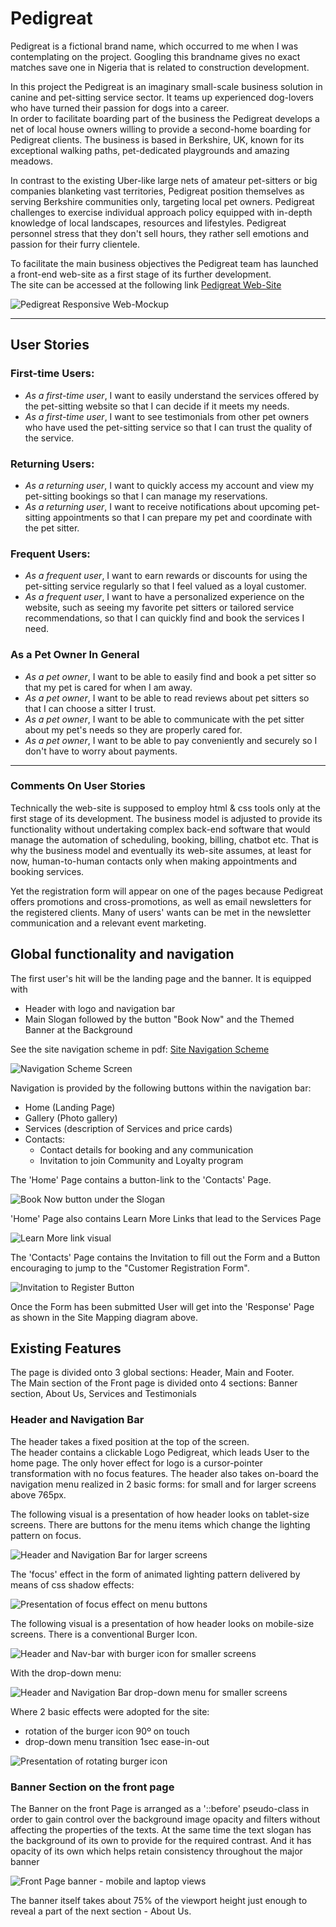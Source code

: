 # Pedigreat
Pedigreat is a fictional brand name, which occurred to me when I was contemplating on the project. Googling this brandname gives no exact matches save one in Nigeria that is related to construction development. 

In this project the Pedigreat is an imaginary small-scale business solution in canine and pet-sitting service sector. It teams up experienced dog-lovers who have turned their passion for dogs into a career.    
In order to facilitate boarding part of the business the Pedigreat develops a net of local house owners willing to provide a second-home boarding for Pedigreat clients. The business is based in Berkshire, UK, known for its exceptional walking paths, pet-dedicated playgrounds and amazing meadows. 

In contrast to the existing Uber-like large nets of amateur pet-sitters or big companies blanketing vast territories, Pedigreat position themselves as serving Berkshire communities only, targeting local pet owners. Pedigreat challenges to exercise individual approach policy equipped with in-depth knowledge of local landscapes, resources and lifestyles. Pedigreat personnel stress that they don't sell hours, they rather sell emotions and passion for their furry clientele. 

To facilitate the main business objectives the Pedigreat team has launched a front-end web-site as a first stage of its further development.   
The site can be accessed at the following link  [Pedigreat Web-Site](https://mykola-ci.github.io/pedigreat/index.html)

![Pedigreat Responsive Web-Mockup](documentation/screenshots/3-devices-black-resized.png "The image of mobile, tablet and desktop with the Web-site Mockup on screens")

--------
## User Stories
### First-time Users:
* _As a first-time user_, I want to easily understand the services offered by the pet-sitting website so that I can decide if it meets my needs.
* _As a first-time user_, I want to see testimonials from other pet owners who have used the pet-sitting service so that I can trust the quality of the service.
### Returning Users:
* _As a returning user_, I want to quickly access my account and view my pet-sitting bookings so that I can manage my reservations.
* _As a returning user_, I want to receive notifications about upcoming pet-sitting appointments so that I can prepare my pet and coordinate with the pet sitter.
### Frequent Users:
* _As a frequent user_, I want to earn rewards or discounts for using the pet-sitting service regularly so that I feel valued as a loyal customer.
* _As a frequent user_, I want to have a personalized experience on the website, such as seeing my favorite pet sitters or tailored service recommendations, so that I can quickly find and book the services I need.
### As a Pet Owner In General
* _As a pet owner_, I want to be able to easily find and book a pet sitter so that my pet is cared for when I am away.
* _As a pet owner_, I want to be able to read reviews about pet sitters so that I can choose a sitter I trust.
* _As a pet owner_, I want to be able to communicate with the pet sitter about my pet's needs so they are properly cared for.
* _As a pet owner_, I want to be able to pay conveniently and securely so I don't have to worry about payments.
_________
### Comments On User Stories
Technically the web-site is supposed to employ html & css tools only at the first stage of its development. The business model is adjusted to provide its functionality without undertaking complex back-end software that would manage the automation of scheduling, booking, billing, chatbot etc. That is why the business model and eventually its web-site assumes, at least for now, human-to-human contacts only when making appointments and booking services.

Yet the registration form will appear on one of the pages because Pedigreat offers promotions and cross-promotions, as well as email newsletters for the registered clients. Many of users' wants can be met in the newsletter communication and a relevant event marketing.

## Global functionality and navigation
The first user's hit will be the landing page and the banner. It is equipped with 
* Header with logo and navigation bar 
* Main Slogan followed by the button "Book Now" and the Themed Banner at the Background  

See the site navigation scheme in pdf: [Site Navigation Scheme](documentation/navigation-pedigreat.pdf)

![Navigation Scheme Screen](documentation/navigation-scheme-screen.png "Navigation Scheme Screen")

Navigation is provided by the following buttons within the navigation bar:
* Home (Landing Page)
* Gallery (Photo gallery)
* Services (description of Services and price cards)
* Contacts: 
    - Contact details for booking and any communication 
    - Invitation to join Community and Loyalty program

The 'Home' Page contains a button-link to the 'Contacts' Page.

![Book Now button under the Slogan](documentation/book-now-button.png)

'Home' Page also contains Learn More Links that lead to the Services Page

![Learn More link visual](documentation/learn-more-presentation.png)

The 'Contacts' Page contains the Invitation to fill out the Form and a Button encouraging to jump to the "Customer Registration Form".

![Invitation to Register Button](documentation/invitation-to-register.png)


Once the Form has been submitted User will get into the 'Response' Page as shown in the Site Mapping diagram above.

## Existing Features
The page is divided onto 3 global sections: Header, Main and Footer.   
The Main section of the Front page is divided onto 4 sections: Banner section, About Us, Services and Testimonials

### Header and Navigation Bar
The header takes a fixed position at the top of the screen.  
The header contains a clickable Logo Pedigreat, which leads User to the home page. The only hover effect for logo is a cursor-pointer transformation with no focus features. The header also takes on-board the navigation menu realized in 2 basic forms: for small and for larger screens above 765px.

The following visual is a presentation of how header looks on tablet-size screens. There are buttons for the menu items which change the lighting pattern on focus. 

![Header and Navigation Bar for larger screens](documentation/nav-bar-tablets.png)

The 'focus' effect in the form of animated lighting pattern delivered by means of css shadow effects:

![Presentation of focus effect on menu buttons](documentation/buttons-navbar-focus.gif)

The following visual is a presentation of how header looks on mobile-size screens. There is a conventional Burger Icon. 

![Header and Nav-bar with burger icon for smaller screens](documentation/nav-bar-burger-icon.png)

With the drop-down menu:

![Header and Navigation Bar drop-down menu for smaller screens](documentation/nav-bar-drop-down.png)

Where 2 basic effects were adopted for the site: 
- rotation of the burger icon 90º on touch
- drop-down menu transition 1sec ease-in-out

![Presentation of rotating burger icon](documentation/rotating-burger-icon.gif)

### Banner Section on the front page
The Banner on the front Page is arranged as a '::before' pseudo-class in order to gain control over the background image opacity and filters without affecting the properties of the texts. At the same time the text slogan has the background of its own to provide for the required contrast. And it has opacity of its own which helps retain consistency throughout the major banner 

![Front Page banner - mobile and laptop views](documentation/banner-mobile-tablet-views.png)

The banner itself takes about 75% of the viewport height just enough to reveal a part of the next section - About Us. 




